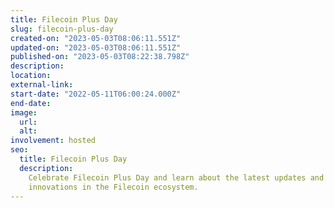 ```yaml
---
title: Filecoin Plus Day
slug: filecoin-plus-day
created-on: "2023-05-03T08:06:11.551Z"
updated-on: "2023-05-03T08:06:11.551Z"
published-on: "2023-05-03T08:22:38.798Z"
description:
location:
external-link:
start-date: "2022-05-11T06:00:24.000Z"
end-date:
image:
  url:
  alt:
involvement: hosted
seo:
  title: Filecoin Plus Day
  description:
    Celebrate Filecoin Plus Day and learn about the latest updates and
    innovations in the Filecoin ecosystem.
---
```

